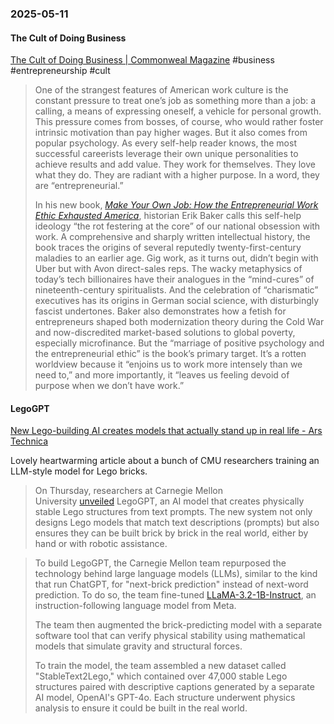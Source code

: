 ### 2025-05-11
#### The Cult of Doing Business
[The Cult of Doing Business | Commonweal Magazine](https://www.commonwealmagazine.org/calvert-work-entrepreneur-ethic-baker-review-job) #business #entrepreneurship #cult

> One of the strangest features of American work culture is the constant pressure to treat one’s job as something more than a job: a calling, a means of expressing oneself, a vehicle for personal growth. This pressure comes from bosses, of course, who would rather foster intrinsic motivation than pay higher wages. But it also comes from popular psychology. As every self-help reader knows, the most successful careerists leverage their own unique personalities to achieve results and add value. They work for themselves. They love what they do. They are radiant with a higher purpose. In a word, they are “entrepreneurial.”
> 
> In his new book, [_Make Your Own Job: How the Entrepreneurial Work Ethic Exhausted America_](https://www.hup.harvard.edu/books/9780674293601), historian Erik Baker calls this self-help ideology “the rot festering at the core” of our national obsession with work. A comprehensive and sharply written intellectual history, the book traces the origins of several reputedly twenty-first-century maladies to an earlier age. Gig work, as it turns out, didn’t begin with Uber but with Avon direct-sales reps. The wacky metaphysics of today’s tech billionaires have their analogues in the “mind-cures” of nineteenth-century spiritualists. And the celebration of “charismatic” executives has its origins in German social science, with disturbingly fascist undertones. Baker also demonstrates how a fetish for entrepreneurs shaped both modernization theory during the Cold War and now-discredited market-based solutions to global poverty, especially microfinance. But the “marriage of positive psychology and the entrepreneurial ethic” is the book’s primary target. It’s a rotten worldview because it “enjoins us to work more intensely than we need to,” and more importantly, it “leaves us feeling devoid of purpose when we don’t have work.”

#### LegoGPT
[New Lego-building AI creates models that actually stand up in real life - Ars Technica](https://arstechnica.com/ai/2025/05/new-ai-model-generates-buildable-lego-creations-from-text-descriptions/)

Lovely heartwarming article about a bunch of CMU researchers training an LLM-style model for Lego bricks.

> On Thursday, researchers at Carnegie Mellon University [unveiled](https://avalovelace1.github.io/LegoGPT/) LegoGPT, an AI model that creates physically stable Lego structures from text prompts. The new system not only designs Lego models that match text descriptions (prompts) but also ensures they can be built brick by brick in the real world, either by hand or with robotic assistance.

> To build LegoGPT, the Carnegie Mellon team repurposed the technology behind large language models (LLMs), similar to the kind that run ChatGPT, for "next-brick prediction" instead of next-word prediction. To do so, the team fine-tuned [LLaMA-3.2-1B-Instruct](https://huggingface.co/meta-llama/Llama-3.2-1B-Instruct), an instruction-following language model from Meta.
> 
> The team then augmented the brick-predicting model with a separate software tool that can verify physical stability using mathematical models that simulate gravity and structural forces.
> 
> To train the model, the team assembled a new dataset called "StableText2Lego," which contained over 47,000 stable Lego structures paired with descriptive captions generated by a separate AI model, OpenAI's GPT-4o. Each structure underwent physics analysis to ensure it could be built in the real world.
